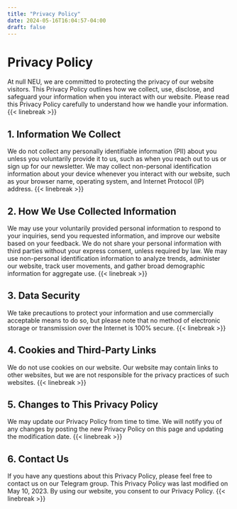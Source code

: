 ```yaml
---
title: "Privacy Policy"
date: 2024-05-16T16:04:57-04:00
draft: false
---
```


# Privacy Policy

At null NEU, we are committed to protecting the privacy of our website visitors. This Privacy Policy outlines how we collect, use, disclose, and safeguard your information when you interact with our website. Please read this Privacy Policy carefully to understand how we handle your information.
{{< linebreak >}}

## 1. Information We Collect
We do not collect any personally identifiable information (PII) about you unless you voluntarily provide it to us, such as when you reach out to us or sign up for our newsletter. We may collect non-personal identification information about your device whenever you interact with our website, such as your browser name, operating system, and Internet Protocol (IP) address.
{{< linebreak >}}


## 2. How We Use Collected Information
We may use your voluntarily provided personal information to respond to your inquiries, send you requested information, and improve our website based on your feedback. We do not share your personal information with third parties without your express consent, unless required by law.
We may use non-personal identification information to analyze trends, administer our website, track user movements, and gather broad demographic information for aggregate use.
{{< linebreak >}}


## 3. Data Security
We take precautions to protect your information and use commercially acceptable means to do so, but please note that no method of electronic storage or transmission over the Internet is 100% secure.
{{< linebreak >}}


## 4. Cookies and Third-Party Links
We do not use cookies on our website. Our website may contain links to other websites, but we are not responsible for the privacy practices of such websites.
{{< linebreak >}}


## 5. Changes to This Privacy Policy
We may update our Privacy Policy from time to time. We will notify you of any changes by posting the new Privacy Policy on this page and updating the modification date.
{{< linebreak >}}


## 6. Contact Us
If you have any questions about this Privacy Policy, please feel free to contact us on our Telegram group.
This Privacy Policy was last modified on May 10, 2023.
By using our website, you consent to our Privacy Policy.
{{< linebreak >}}
